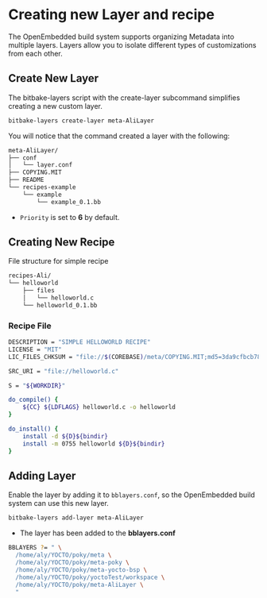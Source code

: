 # Creating new Layer and recipe

The OpenEmbedded build system supports organizing Metadata into multiple layers. Layers allow you to isolate different types of customizations from each other.

## Create New Layer

The bitbake-layers script with the create-layer subcommand simplifies creating a new custom layer.

```bash
bitbake-layers create-layer meta-AliLayer
```
You will notice that the command created a layer with the following:
```bash
meta-AliLayer/
├── conf
│   └── layer.conf
├── COPYING.MIT
├── README
└── recipes-example
    └── example
        └── example_0.1.bb
```
- `Priority` is set to **6** by default.

## Creating New Recipe
File structure for simple recipe
```bash
recipes-Ali/
└── helloworld
    ├── files
    │   └── helloworld.c
    └── helloworld_0.1.bb
```

### Recipe File
```bash
DESCRIPTION = "SIMPLE HELLOWORLD RECIPE"
LICENSE = "MIT"
LIC_FILES_CHKSUM = "file://$(COREBASE)/meta/COPYING.MIT;md5=3da9cfbcb788c80a0384361b4de20420"

SRC_URI = "file://helloworld.c"

S = "${WORKDIR}"

do_compile() {
    ${CC} ${LDFLAGS} helloworld.c -o helloworld
}

do_install() {
    install -d ${D}${bindir}
    install -m 0755 helloworld ${D}${bindir}
}
```


## Adding Layer

Enable the layer by adding it to `bblayers.conf`, so the OpenEmbedded build system can use this new layer.

```bash
bitbake-layers add-layer meta-AliLayer
```
- The layer has been added to the **bblayers.conf**
```bash
BBLAYERS ?= " \
  /home/aly/YOCTO/poky/meta \
  /home/aly/YOCTO/poky/meta-poky \
  /home/aly/YOCTO/poky/meta-yocto-bsp \
  /home/aly/YOCTO/poky/yoctoTest/workspace \
  /home/aly/YOCTO/poky/meta-AliLayer \
  "
  ```
